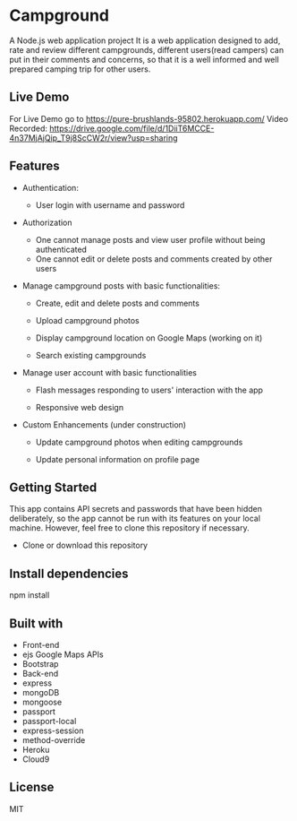 # Campground
A Node.js web application project 
It is a web application designed to add, rate and review different campgrounds, different users(read campers) can put in their comments and concerns, so that it is a well informed and well prepared camping trip for other users.


## Live Demo
For Live Demo go to https://pure-brushlands-95802.herokuapp.com/
Video Recorded: https://drive.google.com/file/d/1DiiT6MCCE-4n37MjAjQip_T9j8ScCW2r/view?usp=sharing

## Features
* Authentication:
  - User login with username and password

* Authorization
  - One cannot manage posts and view user profile without being authenticated
  - One cannot edit or delete posts and comments created by other users

* Manage campground posts with basic functionalities:

  - Create, edit and delete posts and comments

  - Upload campground photos

  - Display campground location on Google Maps (working on it)

  - Search existing campgrounds

* Manage user account with basic functionalities

  - Flash messages responding to users' interaction with the app

  - Responsive web design

* Custom Enhancements (under construction)
  - Update campground photos when editing campgrounds

  - Update personal information on profile page

## Getting Started
This app contains API secrets and passwords that have been hidden deliberately, so the app cannot be run with its features on your local machine. However, feel free to clone this repository if necessary.

* Clone or download this repository

## Install dependencies
npm install


## Built with
  - Front-end
  - ejs
Google Maps APIs
  - Bootstrap
  - Back-end
  - express
  - mongoDB
  - mongoose
  - passport
  - passport-local
  - express-session
  - method-override
  - Heroku
  - Cloud9
## License
 MIT
